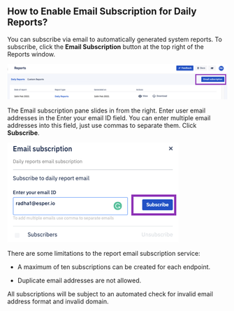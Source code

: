 ## How to Enable Email Subscription for Daily Reports?

  

You can subscribe via email to automatically generated system reports. To subscribe, click the **Email Subscription** button at the top right of the Reports window.

  

![](./images/subscribe/1-subscribeButton.png)

  
  

The Email subscription pane slides in from the right. Enter user email addresses in the Enter your email ID field. You can enter multiple email addresses into this field, just use commas to separate them. Click **Subscribe**.

![](./images/subscribe/2-SubscribeButton.png)

  

There are some limitations to the report email subscription service:

-   A maximum of ten subscriptions can be created for each endpoint.
    
-   Duplicate email addresses are not allowed.
    

All subscriptions will be subject to an automated check for invalid email address format and invalid domain.